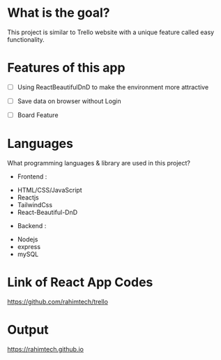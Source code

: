 # What is the goal?
This project is similar to Trello website with a unique feature called easy functionality.

# Features of this app
- [ ] Using ReactBeautifulDnD to make the environment more attractive
- [ ] Save data on browser without Login
- [ ] Board Feature


# Languages
What programming languages & library are used in this project?
* Frontend :
+ HTML/CSS/JavaScript
+ Reactjs
+ TailwindCss
+ React-Beautiful-DnD
* Backend :
+ Nodejs
+ express
+ mySQL


# Link of React App Codes
https://github.com/rahimtech/trello

# Output
https://rahimtech.github.io
